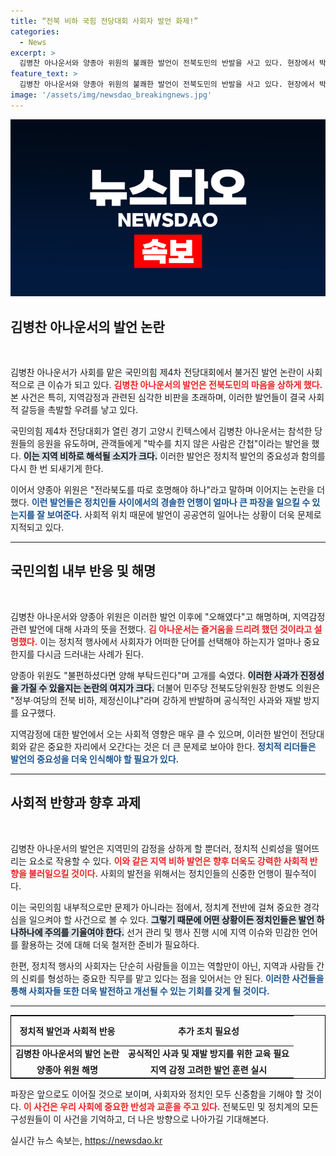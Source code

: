 ```yaml
---
title: “전북 비하 국힘 전당대회 사회자 발언 화제!”
categories:
  - News
excerpt: >
  김병찬 아나운서와 양종아 위원의 불쾌한 발언이 전북도민의 반발을 사고 있다. 현장에서 박수를 치지 않는 사람은 간첩 발언 후, 지역 비하 논란으로 국민의힘 전당대회가 후폭풍에 휘말렸다.
feature_text: >
  김병찬 아나운서와 양종아 위원의 불쾌한 발언이 전북도민의 반발을 사고 있다. 현장에서 박수를 치지 않는 사람은 간첩 발언 후, 지역 비하 논란으로 국민의힘 전당대회가 후폭풍에 휘말렸다.
image: '/assets/img/newsdao_breakingnews.jpg'
---
```


<p><img src="/assets/img/newsdao_breakingnews.jpg" alt="cryptoinkorea 속보" /></p>

<h2 data-ke-size="size26">김병찬 아나운서의 발언 논란</h2>

<p data-ke-size="size16">&nbsp;</p>

<p>김병찬 아나운서가 사회를 맡은 국민의힘 제4차 전당대회에서 불거진 발언 논란이 사회적으로 큰 이슈가 되고 있다. <b><span style="color: #ee2323;">김병찬 아나운서의 발언은 전북도민의 마음을 상하게 했다.</span></b> 본 사건은 특히, 지역감정과 관련된 심각한 비판을 초래하며, 이러한 발언들이 결국 사회적 갈등을 촉발할 우려를 낳고 있다.</p>

<p>국민의힘 제4차 전당대회가 열린 경기 고양시 킨텍스에서 김병찬 아나운서는 참석한 당원들의 응원을 유도하며, 관객들에게 "박수를 치지 않은 사람은 간첩"이라는 발언을 했다. <b><span style="background-color: #21538527;">이는 지역 비하로 해석될 소지가 크다.</span></b> 이러한 발언은 정치적 발언의 중요성과 함의를 다시 한 번 되새기게 한다.</p>

<p>이어서 양종아 위원은 "전라북도를 따로 호명해야 하나"라고 말하며 이어지는 논란을 더했다. <b><span style="color: #1a5490;">이런 발언들은 정치인들 사이에서의 경솔한 언행이 얼마나 큰 파장을 일으킬 수 있는지를 잘 보여준다.</span></b> 사회적 위치 때문에 발언이 공공연히 일어나는 상황이 더욱 문제로 지적되고 있다.</p>

<hr />

<h2 data-ke-size="size26">국민의힘 내부 반응 및 해명</h2>

<p data-ke-size="size16">&nbsp;</p>

<p>김병찬 아나운서와 양종아 위원은 이러한 발언 이후에 "오해였다"고 해명하며, 지역감정 관련 발언에 대해 사과의 뜻을 전했다. <b><span style="color: #ee2323;">김 아나운서는 즐거움을 드리려 했던 것이라고 설명했다.</span></b> 이는 정치적 행사에서 사회자가 어떠한 단어를 선택해야 하는지가 얼마나 중요한지를 다시금 드러내는 사례가 된다.</p>

<p>양종아 위원도 "불편하셨다면 양해 부탁드린다"며 고개를 숙였다. <b><span style="background-color: #21538527;">이러한 사과가 진정성을 가질 수 있을지는 논란의 여지가 크다.</span></b> 더불어 민주당 전북도당위원장 한병도 의원은 "정부·여당의 전북 비하, 제정신이냐"라며 강하게 반발하며 공식적인 사과와 재발 방지를 요구했다.</p>

<p>지역감정에 대한 발언에서 오는 사회적 영향은 매우 클 수 있으며, 이러한 발언이 전당대회와 같은 중요한 자리에서 오간다는 것은 더 큰 문제로 보아야 한다. <b><span style="color: #1a5490;">정치적 리더들은 발언의 중요성을 더욱 인식해야 할 필요가 있다.</span></b></p>

<hr />

<h2 data-ke-size="size26">사회적 반향과 향후 과제</h2>

<p data-ke-size="size16">&nbsp;</p>

<p>김병찬 아나운서의 발언은 지역민의 감정을 상하게 할 뿐더러, 정치적 신뢰성을 떨어뜨리는 요소로 작용할 수 있다. <b><span style="color: #ee2323;">이와 같은 지역 비하 발언은 향후 더욱도 강력한 사회적 반향을 불러일으킬 것이다.</span></b> 사회의 발전을 위해서는 정치인들의 신중한 언행이 필수적이다.</p>

<p>이는 국민의힘 내부적으로만 문제가 아니라는 점에서, 정치계 전반에 걸쳐 중요한 경각심을 일으켜야 할 사건으로 볼 수 있다. <b><span style="background-color: #21538527;">그렇기 때문에 어떤 상황이든 정치인들은 발언 하나하나에 주의를 기울여야 한다.</span></b> 선거 관리 및 행사 진행 시에 지역 이슈와 민감한 언어를 활용하는 것에 대해 더욱 철저한 준비가 필요하다.</p>

<p>한편, 정치적 행사의 사회자는 단순히 사람들을 이끄는 역할만이 아닌, 지역과 사람들 간의 신뢰를 형성하는 중요한 직무를 맡고 있다는 점을 잊어서는 안 된다. <b><span style="color: #1a5490;">이러한 사건들을 통해 사회자들 또한 더욱 발전하고 개선될 수 있는 기회를 갖게 될 것이다.</span></b> </p>

<hr />

<table style="width: 100%; border: 1px solid black;">
  <thead>
    <tr>
      <th style="text-align: center; height: 40px;">정치적 발언과 사회적 반응</th>
      <th style="text-align: center; height: 40px;">추가 조치 필요성</th>
    </tr>
  </thead>
  <tbody>
    <tr>
      <td style="text-align: center; height: 17px;"><b>김병찬 아나운서의 발언 논란</b></td>
      <td style="text-align: center; height: 17px;"><b>공식적인 사과 및 재발 방지를 위한 교육 필요</b></td>
    </tr>
    <tr>
      <td style="text-align: center; height: 17px;"><b>양종아 위원 해명</b></td>
      <td style="text-align: center; height: 17px;"><b>지역 감정 고려한 발언 훈련 실시</b></td>
    </tr>
  </tbody>
</table>

<p>파장은 앞으로도 이어질 것으로 보이며, 사회자와 정치인 모두 신중함을 기해야 할 것이다. <b><span style="color: #ee2323;">이 사건은 우리 사회에 중요한 반성과 교훈을 주고 있다.</span></b> 전북도민 및 정치계의 모든 구성원들이 이 사건을 기억하고, 더 나은 방향으로 나아가길 기대해본다.</p>
실시간 뉴스 속보는, <a href="https://newsdao.kr" rel="dofollow">https://newsdao.kr</a>


